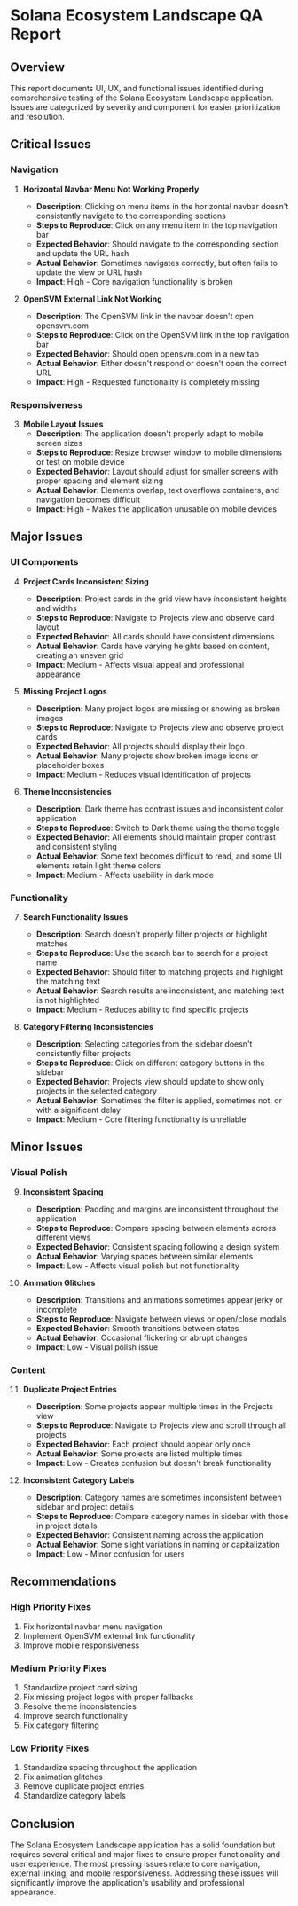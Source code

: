 # Solana Ecosystem Landscape QA Report

## Overview
This report documents UI, UX, and functional issues identified during comprehensive testing of the Solana Ecosystem Landscape application. Issues are categorized by severity and component for easier prioritization and resolution.

## Critical Issues

### Navigation
1. **Horizontal Navbar Menu Not Working Properly**
   - **Description**: Clicking on menu items in the horizontal navbar doesn't consistently navigate to the corresponding sections
   - **Steps to Reproduce**: Click on any menu item in the top navigation bar
   - **Expected Behavior**: Should navigate to the corresponding section and update the URL hash
   - **Actual Behavior**: Sometimes navigates correctly, but often fails to update the view or URL hash
   - **Impact**: High - Core navigation functionality is broken

2. **OpenSVM External Link Not Working**
   - **Description**: The OpenSVM link in the navbar doesn't open opensvm.com
   - **Steps to Reproduce**: Click on the OpenSVM link in the top navigation bar
   - **Expected Behavior**: Should open opensvm.com in a new tab
   - **Actual Behavior**: Either doesn't respond or doesn't open the correct URL
   - **Impact**: High - Requested functionality is completely missing

### Responsiveness
3. **Mobile Layout Issues**
   - **Description**: The application doesn't properly adapt to mobile screen sizes
   - **Steps to Reproduce**: Resize browser window to mobile dimensions or test on mobile device
   - **Expected Behavior**: Layout should adjust for smaller screens with proper spacing and element sizing
   - **Actual Behavior**: Elements overlap, text overflows containers, and navigation becomes difficult
   - **Impact**: High - Makes the application unusable on mobile devices

## Major Issues

### UI Components
4. **Project Cards Inconsistent Sizing**
   - **Description**: Project cards in the grid view have inconsistent heights and widths
   - **Steps to Reproduce**: Navigate to Projects view and observe card layout
   - **Expected Behavior**: All cards should have consistent dimensions
   - **Actual Behavior**: Cards have varying heights based on content, creating an uneven grid
   - **Impact**: Medium - Affects visual appeal and professional appearance

5. **Missing Project Logos**
   - **Description**: Many project logos are missing or showing as broken images
   - **Steps to Reproduce**: Navigate to Projects view and observe project cards
   - **Expected Behavior**: All projects should display their logo
   - **Actual Behavior**: Many projects show broken image icons or placeholder boxes
   - **Impact**: Medium - Reduces visual identification of projects

6. **Theme Inconsistencies**
   - **Description**: Dark theme has contrast issues and inconsistent color application
   - **Steps to Reproduce**: Switch to Dark theme using the theme toggle
   - **Expected Behavior**: All elements should maintain proper contrast and consistent styling
   - **Actual Behavior**: Some text becomes difficult to read, and some UI elements retain light theme colors
   - **Impact**: Medium - Affects usability in dark mode

### Functionality
7. **Search Functionality Issues**
   - **Description**: Search doesn't properly filter projects or highlight matches
   - **Steps to Reproduce**: Use the search bar to search for a project name
   - **Expected Behavior**: Should filter to matching projects and highlight the matching text
   - **Actual Behavior**: Search results are inconsistent, and matching text is not highlighted
   - **Impact**: Medium - Reduces ability to find specific projects

8. **Category Filtering Inconsistencies**
   - **Description**: Selecting categories from the sidebar doesn't consistently filter projects
   - **Steps to Reproduce**: Click on different category buttons in the sidebar
   - **Expected Behavior**: Projects view should update to show only projects in the selected category
   - **Actual Behavior**: Sometimes the filter is applied, sometimes not, or with a significant delay
   - **Impact**: Medium - Core filtering functionality is unreliable

## Minor Issues

### Visual Polish
9. **Inconsistent Spacing**
   - **Description**: Padding and margins are inconsistent throughout the application
   - **Steps to Reproduce**: Compare spacing between elements across different views
   - **Expected Behavior**: Consistent spacing following a design system
   - **Actual Behavior**: Varying spaces between similar elements
   - **Impact**: Low - Affects visual polish but not functionality

10. **Animation Glitches**
    - **Description**: Transitions and animations sometimes appear jerky or incomplete
    - **Steps to Reproduce**: Navigate between views or open/close modals
    - **Expected Behavior**: Smooth transitions between states
    - **Actual Behavior**: Occasional flickering or abrupt changes
    - **Impact**: Low - Visual polish issue

### Content
11. **Duplicate Project Entries**
    - **Description**: Some projects appear multiple times in the Projects view
    - **Steps to Reproduce**: Navigate to Projects view and scroll through all projects
    - **Expected Behavior**: Each project should appear only once
    - **Actual Behavior**: Some projects are listed multiple times
    - **Impact**: Low - Creates confusion but doesn't break functionality

12. **Inconsistent Category Labels**
    - **Description**: Category names are sometimes inconsistent between sidebar and project details
    - **Steps to Reproduce**: Compare category names in sidebar with those in project details
    - **Expected Behavior**: Consistent naming across the application
    - **Actual Behavior**: Some slight variations in naming or capitalization
    - **Impact**: Low - Minor confusion for users

## Recommendations

### High Priority Fixes
1. Fix horizontal navbar menu navigation
2. Implement OpenSVM external link functionality
3. Improve mobile responsiveness

### Medium Priority Fixes
1. Standardize project card sizing
2. Fix missing project logos with proper fallbacks
3. Resolve theme inconsistencies
4. Improve search functionality
5. Fix category filtering

### Low Priority Fixes
1. Standardize spacing throughout the application
2. Fix animation glitches
3. Remove duplicate project entries
4. Standardize category labels

## Conclusion
The Solana Ecosystem Landscape application has a solid foundation but requires several critical and major fixes to ensure proper functionality and user experience. The most pressing issues relate to core navigation, external linking, and mobile responsiveness. Addressing these issues will significantly improve the application's usability and professional appearance.
